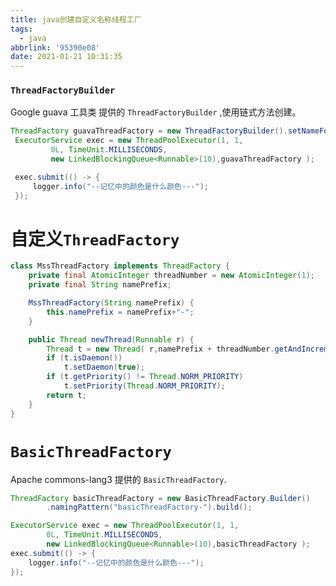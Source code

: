 ```yaml
---
title: java创建自定义名称线程工厂
tags:
  - java
abbrlink: '95390e08'
date: 2021-01-21 10:31:35
---
```


### `ThreadFactoryBuilder`

Google guava 工具类 提供的 `ThreadFactoryBuilder` ,使用链式方法创建。

```java
ThreadFactory guavaThreadFactory = new ThreadFactoryBuilder().setNameFormat("retryClient-pool-").build();
 ExecutorService exec = new ThreadPoolExecutor(1, 1,
         0L, TimeUnit.MILLISECONDS,
         new LinkedBlockingQueue<Runnable>(10),guavaThreadFactory );

 exec.submit(() -> {
     logger.info("--记忆中的颜色是什么颜色---");
 });
```

# 自定义`ThreadFactory`

```java
class MssThreadFactory implements ThreadFactory {
    private final AtomicInteger threadNumber = new AtomicInteger(1);
    private final String namePrefix;

    MssThreadFactory(String namePrefix) {
        this.namePrefix = namePrefix+"-";
    }

    public Thread newThread(Runnable r) {
        Thread t = new Thread( r,namePrefix + threadNumber.getAndIncrement());
        if (t.isDaemon())
            t.setDaemon(true);
        if (t.getPriority() != Thread.NORM_PRIORITY)
            t.setPriority(Thread.NORM_PRIORITY);
        return t;
    }
}
```

# `BasicThreadFactory`

Apache commons-lang3 提供的 `BasicThreadFactory`.

```java
ThreadFactory basicThreadFactory = new BasicThreadFactory.Builder()
        .namingPattern("basicThreadFactory-").build();

ExecutorService exec = new ThreadPoolExecutor(1, 1,
        0L, TimeUnit.MILLISECONDS,
        new LinkedBlockingQueue<Runnable>(10),basicThreadFactory );
exec.submit(() -> {
    logger.info("--记忆中的颜色是什么颜色---");
});
```

